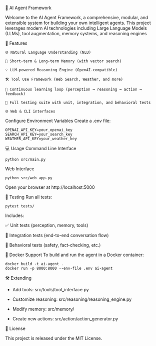 ﻿🧠 AI Agent Framework

  Welcome to the AI Agent Framework, a comprehensive, modular, and extensible system for building your own intelligent agents.
  This project leverages modern AI technologies including Large Language Models (LLMs), tool augmentation, memory systems, and reasoning engines
	 
🚀 Features

	🌐 Natural Language Understanding (NLU)

	🧠 Short-term & Long-term Memory (with vector search)

	💡 LLM-powered Reasoning Engine (OpenAI-compatible)

	🛠️ Tool Use Framework (Web Search, Weather, and more)

	🔁 Continuous learning loop (perception → reasoning → action → feedback)

	🧪 Full testing suite with unit, integration, and behavioral tests

	🌐 Web & CLI interfaces

Configure Environment Variables
Create a .env file:

	OPENAI_API_KEY=your_openai_key
	SEARCH_API_KEY=your_search_key
	WEATHER_API_KEY=your_weather_key

💻 Usage
Command Line Interface

	python src/main.py

Web Interface

	python src/web_app.py

Open your browser at http://localhost:5000


🧪 Testing
Run all tests:

	pytest tests/

Includes:

✅ Unit tests (perception, memory, tools)

🔄 Integration tests (end-to-end conversation flow)

🤖 Behavioral tests (safety, fact-checking, etc.)


🐳 Docker Support
To build and run the agent in a Docker container:

	docker build -t ai-agent .
	docker run -p 8000:8000 --env-file .env ai-agent

🛠️ Extending

* Add tools: src/tools/tool_interface.py

* Customize reasoning: src/reasoning/reasoning_engine.py

* Modify memory: src/memory/

* Create new actions: src/action/action_generator.py


📄 License

This project is released under the MIT License.